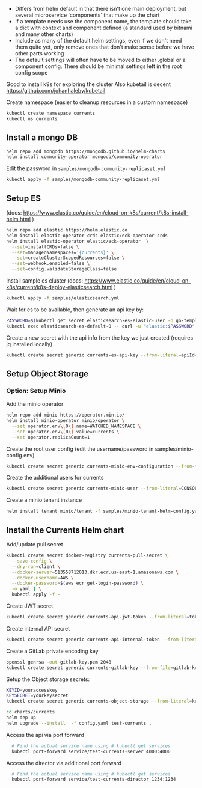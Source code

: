 - Differs from helm default in that there isn't one main deployment, but several microservice 'components' that make up the chart
- If a template needs use the component name, the template should take a dict with context and component defined (a standard used by bitnami and many other charts)
- Include as many of the default helm settings, even if we don't need them quite yet, only remove ones that don't make sense before we have other parts working
- The default settings will often have to be moved to either .global or a component config. There should be minimal settings left in the root config scope


Good to install k9s for exploring the cluster
 Also kubetail is decent https://github.com/johanhaleby/kubetail


Create namespace (easier to cleanup resources in a custom namespace)

```sh
kubectl create namespace currents
kubectl ns currents
```


## Install a mongo DB

```sh
helm repo add mongodb https://mongodb.github.io/helm-charts
helm install community-operator mongodb/community-operator
```

Edit the password in `samples/mongodb-community-replicaset.yml`

```sh
kubectl apply -f samples/mongodb-community-replicaset.yml
```

## Setup ES

(docs: https://www.elastic.co/guide/en/cloud-on-k8s/current/k8s-install-helm.html )


```sh
helm repo add elastic https://helm.elastic.co
helm install elastic-operator-crds elastic/eck-operator-crds
helm install elastic-operator elastic/eck-operator  \
  --set=installCRDs=false \
  --set=managedNamespaces='{currents}' \
  --set=createClusterScopedResources=false \
  --set=webhook.enabled=false \
  --set=config.validateStorageClass=false
```

Install sample es cluster (docs: https://www.elastic.co/guide/en/cloud-on-k8s/current/k8s-deploy-elasticsearch.html )

```sh
kubectl apply -f samples/elasticsearch.yml
```

Wait for es to be available, then generate an api key by:

```sh
PASSWORD=$(kubectl get secret elasticsearch-es-elastic-user -o go-template='{{.data.elastic | base64decode}}')
kubectl exec elasticsearch-es-default-0 -- curl -u "elastic:$PASSWORD" -X POST -H "Content-Type: application/json" -d "{ \"name\": \"currents-key\" }"  "http://elasticsearch-es-http:9200/_security/api_key" > es-api.key.json
```

Create a new secret with the api info from the key we just created (requires jq installed locally)

```sh
kubectl create secret generic currents-es-api-key --from-literal=apiId=$(jq -r .id es-api.key.json) --from-literal=apiKey=$(jq -r .api_key es-api.key.json)
```

## Setup Object Storage

### Option: Setup Minio

Add the minio operator

```sh
helm repo add minio https://operator.min.io/
helm install minio-operator minio/operator \
  --set operator.env\[0\].name=WATCHED_NAMESPACE \
  --set operator.env\[0\].value=currents \
  --set operator.replicaCount=1
```

Create the root user config (edit the username/password in samples/minio-config.env)

```sh
kubectl create secret generic currents-minio-env-configuration --from-file=config.env=samples/minio-config.env
```

Create the additional users for currents

```sh
kubectl create secret generic currents-minio-user --from-literal=CONSOLE_ACCESS_KEY=$(head -c 512 /dev/urandom | LC_ALL=C tr -cd 'a-zA-Z0-9' | LC_ALL=C tr -dc 'a-zA-Z0-9'  | head -c 32) --from-literal=CONSOLE_SECRET_KEY=$(head -c 512 /dev/urandom | LC_ALL=C tr -cd 'a-zA-Z0-9' | head -c 32)
```

Create a minio tenant instance

```sh
helm install tenant minio/tenant -f samples/minio-tenant-helm-config.yaml
```

## Install the Currents Helm chart

Add/update pull secret

```sh
kubectl create secret docker-registry currents-pull-secret \
  --save-config \
  --dry-run=client \
  --docker-server=513558712013.dkr.ecr.us-east-1.amazonaws.com \
  --docker-username=AWS \
  --docker-password=$(aws ecr get-login-password) \
  -o yaml | \
  kubectl apply -f -
```

Create JWT secret

```sh
kubectl create secret generic currents-api-jwt-token --from-literal=token=$(head -c 512 /dev/urandom | LC_ALL=C tr -cd 'a-zA-Z0-9' | head -c 32)
```

Create internal API secret

```sh
kubectl create secret generic currents-api-internal-token --from-literal=token=$(head -c 512 /dev/urandom | LC_ALL=C tr -cd 'a-zA-Z0-9' | head -c 32)
```

Create a GitLab private encoding key

```sh
openssl genrsa -out gitlab-key.pem 2048
kubectl create secret generic currents-gitlab-key --from-file=gitlab-key.pem
```

Setup the Object storage secrets:

```sh
KEYID=youraccesskey
KEYSECRET=yourkeysecret
kubectl create secret generic currents-object-storage --from-literal=keyId=$KEYID --from-literal=keySecret=$KEYSECRET
```


```sh
cd charts/currents
helm dep up
helm upgrade --install  -f config.yaml test-currents .
```

Access the api via port forward

```sh
  # Find the actual service name using # kubectl get services
  kubectl port-forward service/test-currents-server 4000:4000
```

Access the director via additional port forward

```sh
  # Find the actual service name using # kubectl get services
  kubectl port-forward service/test-currents-director 1234:1234
```